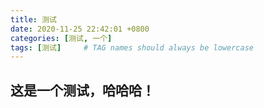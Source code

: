 ```yaml
---
title: 测试
date: 2020-11-25 22:42:01 +0800
categories: [测试, 一个]
tags: [测试]     # TAG names should always be lowercase
---
```




## 这是一个测试，哈哈哈！